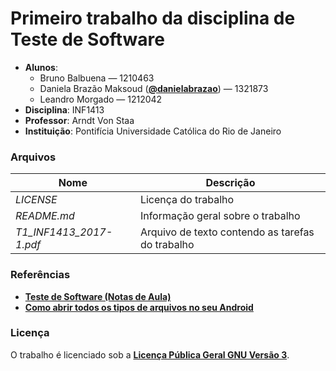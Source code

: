 # Primeiro trabalho da disciplina de Teste de Software #
- **Alunos**: 
  * Bruno Balbuena — 1210463
  * Daniela Brazão Maksoud (**[@danielabrazao](https://github.com/danielabrazao)**) — 1321873
  * Leandro Morgado — 1212042
- **Disciplina**: INF1413
- **Professor**: Arndt Von Staa
- **Instituição**: Pontifícia Universidade Católica do Rio de Janeiro

### Arquivos ###

Nome | Descrição
------------ | -------------
*LICENSE* | Licença do trabalho
*README.md* | Informação geral sobre o trabalho
*T1_INF1413_2017-1.pdf* | Arquivo de texto contendo as tarefas do trabalho

### Referências ###
- **[Teste de Software (Notas de Aula)](http://www.inf.puc-rio.br/~inf1413/)**
- **[Como abrir todos os tipos de arquivos no seu Android](http://www.androidpit.com.br/como-abrir-todos-tipos-arquivos-android#fotos)**

### Licença ###
O trabalho é licenciado sob a **[Licença Pública Geral GNU Versão 3](http://www.gnu.org/licenses/gpl-3.0.html)**.


